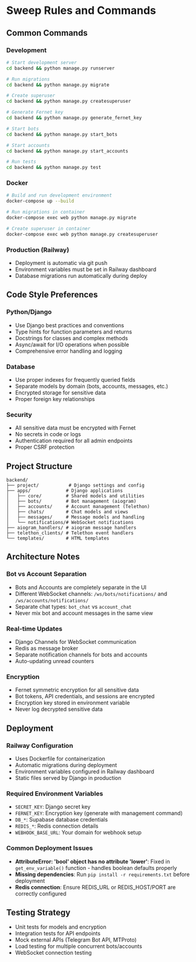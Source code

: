 # Sweep Rules and Commands

## Common Commands

### Development
```bash
# Start development server
cd backend && python manage.py runserver

# Run migrations
cd backend && python manage.py migrate

# Create superuser
cd backend && python manage.py createsuperuser

# Generate Fernet key
cd backend && python manage.py generate_fernet_key

# Start bots
cd backend && python manage.py start_bots

# Start accounts
cd backend && python manage.py start_accounts

# Run tests
cd backend && python manage.py test
```

### Docker
```bash
# Build and run development environment
docker-compose up --build

# Run migrations in container
docker-compose exec web python manage.py migrate

# Create superuser in container
docker-compose exec web python manage.py createsuperuser
```

### Production (Railway)
- Deployment is automatic via git push
- Environment variables must be set in Railway dashboard
- Database migrations run automatically during deploy

## Code Style Preferences

### Python/Django
- Use Django best practices and conventions
- Type hints for function parameters and returns
- Docstrings for classes and complex methods
- Async/await for I/O operations when possible
- Comprehensive error handling and logging

### Database
- Use proper indexes for frequently queried fields
- Separate models by domain (bots, accounts, messages, etc.)
- Encrypted storage for sensitive data
- Proper foreign key relationships

### Security
- All sensitive data must be encrypted with Fernet
- No secrets in code or logs
- Authentication required for all admin endpoints
- Proper CSRF protection

## Project Structure

```
backend/
├── project/           # Django settings and config
├── apps/             # Django applications
│   ├── core/         # Shared models and utilities
│   ├── bots/         # Bot management (aiogram)
│   ├── accounts/     # Account management (Telethon)
│   ├── chats/        # Chat models and views
│   ├── messages/     # Message models and handling
│   └── notifications/# WebSocket notifications
├── aiogram_handlers/ # aiogram message handlers
├── telethon_clients/ # Telethon event handlers
└── templates/        # HTML templates
```

## Architecture Notes

### Bot vs Account Separation
- Bots and Accounts are completely separate in the UI
- Different WebSocket channels: `/ws/bots/notifications/` and `/ws/accounts/notifications/`
- Separate chat types: `bot_chat` vs `account_chat`
- Never mix bot and account messages in the same view

### Real-time Updates
- Django Channels for WebSocket communication
- Redis as message broker
- Separate notification channels for bots and accounts
- Auto-updating unread counters

### Encryption
- Fernet symmetric encryption for all sensitive data
- Bot tokens, API credentials, and sessions are encrypted
- Encryption key stored in environment variable
- Never log decrypted sensitive data

## Deployment

### Railway Configuration
- Uses Dockerfile for containerization  
- Automatic migrations during deployment
- Environment variables configured in Railway dashboard
- Static files served by Django in production

### Required Environment Variables
- `SECRET_KEY`: Django secret key
- `FERNET_KEY`: Encryption key (generate with management command)
- `DB_*`: Supabase database credentials
- `REDIS_*`: Redis connection details
- `WEBHOOK_BASE_URL`: Your domain for webhook setup

### Common Deployment Issues
- **AttributeError: 'bool' object has no attribute 'lower'**: Fixed in `get_env_variable()` function - handles boolean defaults properly
- **Missing dependencies**: Run `pip install -r requirements.txt` before deployment
- **Redis connection**: Ensure REDIS_URL or REDIS_HOST/PORT are correctly configured

## Testing Strategy

- Unit tests for models and encryption
- Integration tests for API endpoints
- Mock external APIs (Telegram Bot API, MTProto)
- Load testing for multiple concurrent bots/accounts
- WebSocket connection testing